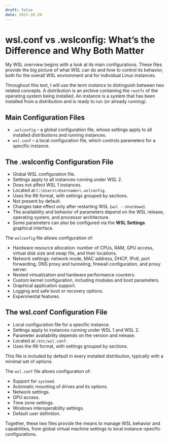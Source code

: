 ```yaml
---
draft: false
date: 2025-10-28
---
```


# wsl.conf vs .wslconfig: What’s the Difference and Why Both Matter

My WSL overview begins with a look at its main configurations. These files provide the big picture of what WSL can do and how to control its behavior, both for the overall WSL environment and for individual Linux instances.

Throughout this text, I will use the term _instance_ to distinguish between two related concepts. A distribution is an archive containing the `rootfs` of the operating system being installed. An instance is a system that has been installed from a distribution and is ready to run (or already running).

<!-- more -->

## Main Configuration Files

- `.wslconfig` – a global configuration file, whose settings apply to all installed distributions and running instances.
- `wsl.conf` – a local configuration file, which controls parameters for a specific instance.

## The .wslconfig Configuration File

- Global WSL configuration file.
- Settings apply to all instances running under WSL 2.
- Does not affect WSL 1 instances.
- Located at `C:\Users\<Username>\.wslconfig`.
- Uses the INI format, with settings grouped by sections.
- Not present by default.
- Changes take effect only after restarting WSL (`wsl --shutdown`).
- The availability and behavior of parameters depend on the WSL release, operating system, and processor architecture.
- Some parameters can also be configured via the **WSL Settings** graphical interface.

The `wslconfig` file allows configuration of:

- Hardware resource allocation: number of CPUs, RAM, GPU access, virtual disk size and swap file, and their locations.
- Network settings: network mode, MAC address, DHCP, IPv6, port forwarding, DNS proxy and tunneling, firewall configuration, and proxy server.
- Nested virtualization and hardware performance counters.
- Custom kernel configuration, including modules and boot parameters.
- Graphical application support.
- Logging and safe boot or recovery options.
- Experimental features.

## The wsl.conf Configuration File

- Local configuration file for a specific instance.
- Settings apply to instances running under WSL 1 and WSL 2.
- Parameter availability depends on the version and release.
- Located at `/etc/wsl.conf`.
- Uses the INI format, with settings grouped by sections.

This file is included by default in every installed distribution, typically with a minimal set of options.

The `wsl.conf` file allows configuration of:

- Support for `systemd`.
- Automatic mounting of drives and its options.
- Network settings.
- GPU access.
- Time zone settings.
- Windows interoperability settings.
- Default user definition.

Together, these two files provide the means to manage WSL behavior and capabilities, from global virtual machine settings to local instance-specific configurations.
